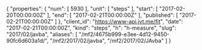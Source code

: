 {
  "properties": {
    "num": [
      5930
    ],
    "unit": [
      "steps"
    ],
    "start": [
      "2017-02-20T00:00:00Z"
    ],
    "end": [
      "2017-02-21T00:00:00Z"
    ],
    "published": [
      "2017-02-21T00:00:00Z"
    ]
  },
  "client_id": "https://www-api.jvt.me/fit",
  "date": "2017-02-21T00:00:00Z",
  "kind": "steps",
  "h": "h-measure",
  "slug": "2017/02/javba",
  "aliases": [
    "/mf2/4675b999-e3ee-4d12-9450-90fc6d603a1d/",
    "/mf2/2017/02/javba",
    "/mf2/2017/02/JAvba"
  ]
}
